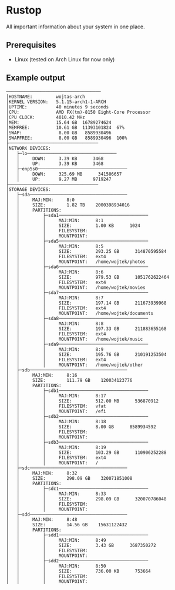 # Rustop
All important information about your system in one place.
## Prerequisites
- Linux (tested on Arch Linux for now only)
## Example output
    ────────────────────────────────────
    │HOSTNAME:         wojtas-arch
    │KERNEL VERSION:   5.1.15-arch1-1-ARCH
    │UPTIME:           40 minutes 9 seconds
    │CPU:              AMD FX(tm)-8150 Eight-Core Processor
    │CPU CLOCK:        4010.42 MHz
    │MEM:              15.64 GB  16789274624
    │MEMFREE:          10.61 GB  11393101824  67%
    │SWAP:              8.00 GB   8589930496
    │SWAPFREE:          8.00 GB   8589930496  100%
    ├──────────────────────────────────
    │NETWORK DEVICES:
    │   ├─lo──────────────────────────────────
    │   │     DOWN:     3.39 KB      3468
    │   │     UP:       3.39 KB      3468
    │   ├─enp5s0──────────────────────────────────
    │   │     DOWN:     325.69 MB      341506657
    │   │     UP:       9.27 MB      9719247
    ├──────────────────────────────────
    │STORAGE DEVICES:
    │   ├─sda─────────────────────────────────────
    │   │     MAJ:MIN:     8:0
    │   │     SIZE:        1.82 TB    2000398934016
    │   │     PARTITIONS: 
    │   │         ├─sda1──────────────────────────────────
    │   │         │     MAJ:MIN:      8:1
    │   │         │     SIZE:         1.00 KB      1024
    │   │         │     FILESYSTEM:   
    │   │         │     MOUNTPOINT:   
    │   │         ├─sda5──────────────────────────────────
    │   │         │     MAJ:MIN:      8:5
    │   │         │     SIZE:         293.25 GB      314870595584
    │   │         │     FILESYSTEM:   ext4
    │   │         │     MOUNTPOINT:   /home/wojtek/photos
    │   │         ├─sda6──────────────────────────────────
    │   │         │     MAJ:MIN:      8:6
    │   │         │     SIZE:         979.53 GB      1051762622464
    │   │         │     FILESYSTEM:   ext4
    │   │         │     MOUNTPOINT:   /home/wojtek/movies
    │   │         ├─sda7──────────────────────────────────
    │   │         │     MAJ:MIN:      8:7
    │   │         │     SIZE:         197.14 GB      211673939968
    │   │         │     FILESYSTEM:   ext4
    │   │         │     MOUNTPOINT:   /home/wojtek/documents
    │   │         ├─sda8──────────────────────────────────
    │   │         │     MAJ:MIN:      8:8
    │   │         │     SIZE:         197.33 GB      211883655168
    │   │         │     FILESYSTEM:   ext4
    │   │         │     MOUNTPOINT:   /home/wojtek/music
    │   │         ├─sda9──────────────────────────────────
    │   │         │     MAJ:MIN:      8:9
    │   │         │     SIZE:         195.76 GB      210191253504
    │   │         │     FILESYSTEM:   ext4
    │   │         │     MOUNTPOINT:   /home/wojtek/other
    │   ├─sdb─────────────────────────────────────
    │   │     MAJ:MIN:     8:16
    │   │     SIZE:        111.79 GB    120034123776
    │   │     PARTITIONS: 
    │   │         ├─sdb1──────────────────────────────────
    │   │         │     MAJ:MIN:      8:17
    │   │         │     SIZE:         512.00 MB      536870912
    │   │         │     FILESYSTEM:   vfat
    │   │         │     MOUNTPOINT:   /efi
    │   │         ├─sdb2──────────────────────────────────
    │   │         │     MAJ:MIN:      8:18
    │   │         │     SIZE:         8.00 GB      8589934592
    │   │         │     FILESYSTEM:   
    │   │         │     MOUNTPOINT:   
    │   │         ├─sdb3──────────────────────────────────
    │   │         │     MAJ:MIN:      8:19
    │   │         │     SIZE:         103.29 GB      110906252288
    │   │         │     FILESYSTEM:   ext4
    │   │         │     MOUNTPOINT:   /
    │   ├─sdc─────────────────────────────────────
    │   │     MAJ:MIN:     8:32
    │   │     SIZE:        298.09 GB    320071851008
    │   │     PARTITIONS: 
    │   │         ├─sdc1──────────────────────────────────
    │   │         │     MAJ:MIN:      8:33
    │   │         │     SIZE:         298.09 GB      320070786048
    │   │         │     FILESYSTEM:   
    │   │         │     MOUNTPOINT:   
    │   ├─sdd─────────────────────────────────────
    │   │     MAJ:MIN:     8:48
    │   │     SIZE:        14.56 GB    15631122432
    │   │     PARTITIONS: 
    │   │         ├─sdd1──────────────────────────────────
    │   │         │     MAJ:MIN:      8:49
    │   │         │     SIZE:         3.43 GB      3687350272
    │   │         │     FILESYSTEM:   
    │   │         │     MOUNTPOINT:   
    │   │         ├─sdd2──────────────────────────────────
    │   │         │     MAJ:MIN:      8:50
    │   │         │     SIZE:         736.00 KB      753664
    │   │         │     FILESYSTEM:   
    │   │         │     MOUNTPOINT:   
